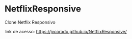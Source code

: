 # NetflixResponsive
 Clone Netflix Responsivo
 
 link de acesso: https://jvcorado.github.io/NetflixResponsive/
